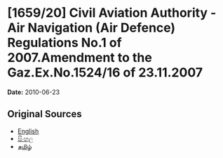 # [1659/20] Civil Aviation Authority - Air Navigation (Air Defence) Regulations No.1 of 2007.Amendment to the Gaz.Ex.No.1524/16 of 23.11.2007

**Date:** 2010-06-23

## Original Sources

- [English](https://documents.gov.lk/view/extra-gazettes/2010/6/1659-20_E.pdf)
- [සිංහල](https://documents.gov.lk/view/extra-gazettes/2010/6/1659-20_S.pdf)
- [தமிழ்](https://documents.gov.lk/view/extra-gazettes/2010/6/1659-20_T.pdf)
